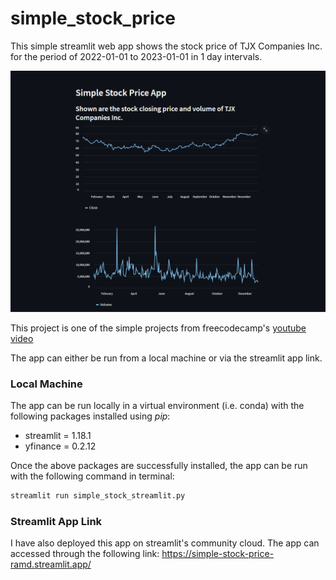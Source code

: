 # simple_stock_price

This simple streamlit web app shows the stock price of TJX Companies Inc. for the period of 2022-01-01 to 2023-01-01 in 1 day intervals. 

![streamlit app page](app_page.png "streamlit app page")

This project is one of the simple projects from freecodecamp's [youtube video](https://www.youtube.com/watch?v=JwSS70SZdyM)

The app can either be run from a local machine or via the streamlit app link.

### Local Machine

The app can be run locally in a virtual environment (i.e. conda) with the following packages installed using *pip*:

- streamlit = 1.18.1
- yfinance = 0.2.12

Once the above packages are successfully installed, the app can be run with the following command in terminal:

```bash
streamlit run simple_stock_streamlit.py
```

### Streamlit App Link

I have also deployed this app on streamlit's community cloud. The app can accessed through the following link: https://simple-stock-price-ramd.streamlit.app/
